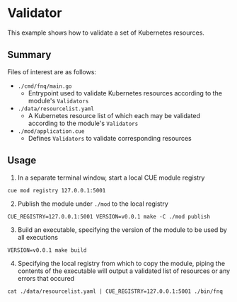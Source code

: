 # Validator

This example shows how to validate a set of Kubernetes resources.

## Summary

Files of interest are as follows:

- `./cmd/fnq/main.go`
  - Entrypoint used to validate Kubernetes resources according to the module's
    `Validators`
- `./data/resourcelist.yaml`
  - A Kubernetes resource list of which each may be validated according to the
    module's `Validators`
- `./mod/application.cue`
  - Defines `Validators` to validate corresponding resources

## Usage

1. In a separate terminal window, start a local CUE module registry

```shell
cue mod registry 127.0.0.1:5001
````

2. Publish the module under `./mod` to the local registry

```shell
CUE_REGISTRY=127.0.0.1:5001 VERSION=v0.0.1 make -C ./mod publish
```

3. Build an executable, specifying the version of the module to be used by all
   executions

```shell
VERSION=v0.0.1 make build
```

4. Specifying the local registry from which to copy the module, piping the
   contents of the executable will output a validated list of resources or any
   errors that occured

```shell
cat ./data/resourcelist.yaml | CUE_REGISTRY=127.0.0.1:5001 ./bin/fnq
```
